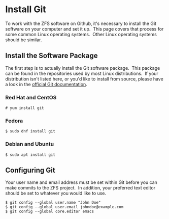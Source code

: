 # Install Git

To work with the ZFS software on Github, it's necessary to install the Git software on your computer and set it up.  This page covers that process for some common Linux operating systems.  Other Linux operating systems should be similar.

## Install the Software Package

The first step is to actually install the Git software package.  This package can be found in the repositories used by most Linux distributions.  If your distribution isn't listed here, or you'd like to install from source, please have a look in the [official Git documentation][git-install-linux].

### Red Hat and CentOS

```
# yum install git
```

### Fedora

```
$ sudo dnf install git
```

### Debian and Ubuntu

```
$ sudo apt install git
```

## Configuring Git

Your user name and email address must be set within Git before you can make commits to the ZFS project.  In addition, your preferred text editor should be set to whatever you would like to use.

```
$ git config --global user.name "John Doe"
$ git config --global user.email johndoe@example.com
$ git config --global core.editor emacs
```

[git-install-linux]: https://git-scm.com/download/linux
